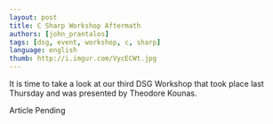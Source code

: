 ```yaml
---
layout: post
title: C Sharp Workshop Aftermath
authors: [john_prantalos]
tags: [dsg, event, workshop, c, sharp]
language: english
thumb: http://i.imgur.com/VycECWt.jpg
---
```

It is time to take a look at our third DSG Workshop that took place last
Thursday and was presented by Theodore Kounas.

Article Pending
